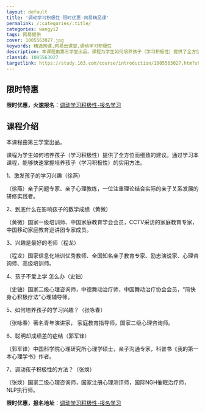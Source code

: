 ```yaml
---
layout: default
title: '调动学习积极性-限时优惠-网易精品课'
permalink: /:categories/:title/
categories: wangyi2
tags: 网易提供
cover: 1005563027.jpg
keywords: 精选网课,网易云课堂,调动学习积极性
description: 本课程由第三学堂出品。课程为学生如何培养孩子（学习积极性）提供了全方位而细致的建议。通过学习本课程，能够快速掌握培养孩子
classid: 1005563027
targetlink: https://study.163.com/course/introduction/1005563027.htm?share=1&shareId=1025206652&utm_campaign=share&utm_medium=iphoneShare&utm_source=&utm_u=1025206652
---
```


## 限时特惠

**限时优惠，火速报名**：[调动学习积极性-报名学习](https://study.163.com/course/introduction/1005563027.htm?share=1&shareId=1025206652&utm_campaign=share&utm_medium=iphoneShare&utm_source=&utm_u=1025206652)

## 课程介绍

本课程由第三学堂出品。

课程为学生如何培养孩子（学习积极性）提供了全方位而细致的建议。通过学习本课程，能够快速掌握培养孩子（学习积极性）的实用方法。



1、激发孩子的学习兴趣（徐燕）

（徐燕）亲子问题专家、亲子心理教练，一位注重理论结合实际的亲子关系发展的研修实践者。



2、到底什么在影响孩子的数学成绩（黄微）

（黄微）国家一级培训师、中国家庭教育学会会员，CCTV采访的家庭教育专家，中国移动家庭教育巡讲团专家成员。



3、兴趣是最好的老师（程龙）

（程龙）国家信息化培训优秀教师、全国知名亲子教育专家、励志演说家、心理咨询师、高级培训师。



4、孩子不爱上学 怎么办（史铀）

（史铀）国家二级心理咨询师，中德舞动治疗师，中国舞动治疗协会会员，“简快身心积极疗法”心理辅导师。



5、如何培养孩子的学习兴趣？（张咏春）

（张咏春）著名青年演讲家， 家庭教育指导师，国家二级心理咨询师。



6、聪明却成绩差的症结（郭军锋）

（郭军锋）中国科学院心理研究所心理学硕士，亲子沟通专家，科普书《我的第一本心理学书》作者。



7、调动孩子积极性的方法？（张焕）

（张焕）国家二级心理咨询师，国家注册心理测评师，国际NGH催眠治疗师，NLP执行师。

**限时优惠，报名地址**：[调动学习积极性-报名学习](https://study.163.com/course/introduction/1005563027.htm?share=1&shareId=1025206652&utm_campaign=share&utm_medium=iphoneShare&utm_source=&utm_u=1025206652)

